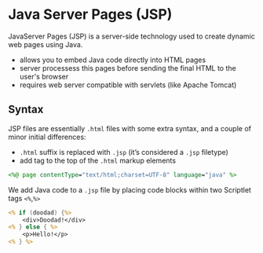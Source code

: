 # Java Server Pages (JSP)

JavaServer Pages (JSP) is a server-side technology used to create dynamic web pages using Java.

- allows you to embed Java code directly into HTML pages
- server processess this pages before sending the final HTML to the user's browser
- requires web server compatible with servlets (like Apache Tomcat)

## Syntax

JSP files are essentially `.html` files with some extra syntax, and a couple of minor initial differences:

- `.html` suffix is replaced with `.jsp` (it’s considered a `.jsp` filetype)
- add tag to the top of the `.html` markup elements

```jsp
<%@ page contentType="text/html;charset=UTF-8" language="java" %>
```

We add Java code to a `.jsp` file by placing code blocks within two Scriptlet tags `<%`,`%>`

```jsp
<% if (doodad) {%>
    <div>Doodad!</div>
<% } else { %>
    <p>Hello!</p>
<% } %>
```
